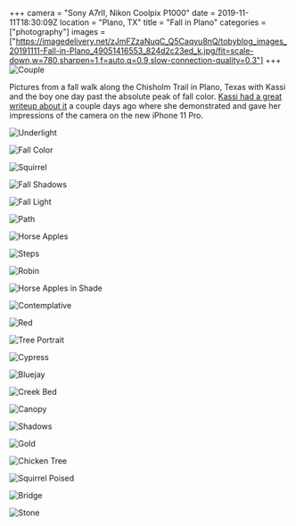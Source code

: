 +++
camera = "Sony A7rII, Nikon Coolpix P1000"
date = 2019-11-11T18:30:09Z
location = "Plano, TX"
title = "Fall in Plano"
categories = ["photography"]
images = ["https://imagedelivery.net/zJmFZzaNuqC_Q5Caqyu8nQ/tobyblog_images_20191111-Fall-in-Plano_49051416553_824d2c23ed_k.jpg/fit=scale-down,w=780,sharpen=1,f=auto,q=0.9,slow-connection-quality=0.3"]
+++
![Couple](https://imagedelivery.net/zJmFZzaNuqC_Q5Caqyu8nQ/tobyblog_images_20191111-Fall-in-Plano_49051416553_824d2c23ed_k.jpg/fit=scale-down,w=780,sharpen=1,f=auto,q=0.9,slow-connection-quality=0.3)
<!--more-->

Pictures from a fall walk along the Chisholm Trail in Plano, Texas with Kassi and the boy one day past the absolute peak of fall color. [Kassi had a great writeup about it](https://kassiblogtoo.blogspot.com/2019/11/a-walk-on-chisholm-trail-with-my-new.html) a couple days ago where she demonstrated and gave her impressions of the camera on the new iPhone 11 Pro. 

![Underlight](https://imagedelivery.net/zJmFZzaNuqC_Q5Caqyu8nQ/tobyblog_images_20191111-Fall-in-Plano_49052139722_896bd1bf72_k.jpg/fit=scale-down,w=780,sharpen=1,f=auto,q=0.9,slow-connection-quality=0.3)

![Fall Color](https://imagedelivery.net/zJmFZzaNuqC_Q5Caqyu8nQ/tobyblog_images_20191111-Fall-in-Plano_49051926456_937f207677_k.jpg/fit=scale-down,w=780,sharpen=1,f=auto,q=0.9,slow-connection-quality=0.3)

![Squirrel](https://imagedelivery.net/zJmFZzaNuqC_Q5Caqyu8nQ/tobyblog_images_20191111-Fall-in-Plano_49051414318_1df3392d9b_k.jpg/fit=scale-down,w=780,sharpen=1,f=auto,q=0.9,slow-connection-quality=0.3)

![Fall Shadows](https://imagedelivery.net/zJmFZzaNuqC_Q5Caqyu8nQ/tobyblog_images_20191111-Fall-in-Plano_49051417028_8c0de88836_k.jpg/fit=scale-down,w=780,sharpen=1,f=auto,q=0.9,slow-connection-quality=0.3)

![Fall Light](https://imagedelivery.net/zJmFZzaNuqC_Q5Caqyu8nQ/tobyblog_images_20191111-Fall-in-Plano_49052141282_d9cf1aee49_k.jpg/fit=scale-down,w=780,sharpen=1,f=auto,q=0.9,slow-connection-quality=0.3)

![Path](https://imagedelivery.net/zJmFZzaNuqC_Q5Caqyu8nQ/tobyblog_images_20191111-Fall-in-Plano_49051924721_8d3f22be42_k.jpg/fit=scale-down,w=780,sharpen=1,f=auto,q=0.9,slow-connection-quality=0.3)

![Horse Apples](https://imagedelivery.net/zJmFZzaNuqC_Q5Caqyu8nQ/tobyblog_images_20191111-Fall-in-Plano_49051416083_2d0efeb8dc_k.jpg/fit=scale-down,w=780,sharpen=1,f=auto,q=0.9,slow-connection-quality=0.3)

![Steps](https://imagedelivery.net/zJmFZzaNuqC_Q5Caqyu8nQ/tobyblog_images_20191111-Fall-in-Plano_49051414243_dd4e6d85d7_k.jpg/fit=scale-down,w=780,sharpen=1,f=auto,q=0.9,slow-connection-quality=0.3)

![Robin](https://imagedelivery.net/zJmFZzaNuqC_Q5Caqyu8nQ/tobyblog_images_20191111-Fall-in-Plano_49051925181_024daa0c1c_k.jpg/fit=scale-down,w=780,sharpen=1,f=auto,q=0.9,slow-connection-quality=0.3)

![Horse Apples in Shade](https://imagedelivery.net/zJmFZzaNuqC_Q5Caqyu8nQ/tobyblog_images_20191111-Fall-in-Plano_49052139387_f38878db55_k.jpg/fit=scale-down,w=780,sharpen=1,f=auto,q=0.9,slow-connection-quality=0.3)

![Contemplative](https://imagedelivery.net/zJmFZzaNuqC_Q5Caqyu8nQ/tobyblog_images_20191111-Fall-in-Plano_49051417203_b296c4d69a_k.jpg/fit=scale-down,w=780,sharpen=1,f=auto,q=0.9,slow-connection-quality=0.3)

![Red](https://imagedelivery.net/zJmFZzaNuqC_Q5Caqyu8nQ/tobyblog_images_20191111-Fall-in-Plano_49051925926_86ba008248_k.jpg/fit=scale-down,w=780,sharpen=1,f=auto,q=0.9,slow-connection-quality=0.3)

![Tree Portrait](https://imagedelivery.net/zJmFZzaNuqC_Q5Caqyu8nQ/tobyblog_images_20191111-Fall-in-Plano_49052140222_7ddc7aa2eb_k.jpg/fit=scale-down,w=780,sharpen=1,f=auto,q=0.9,slow-connection-quality=0.3)

![Cypress](https://imagedelivery.net/zJmFZzaNuqC_Q5Caqyu8nQ/tobyblog_images_20191111-Fall-in-Plano_49051925336_33889f5f12_k.jpg/fit=scale-down,w=780,sharpen=1,f=auto,q=0.9,slow-connection-quality=0.3)

![Bluejay](https://imagedelivery.net/zJmFZzaNuqC_Q5Caqyu8nQ/tobyblog_images_20191111-Fall-in-Plano_49051414378_2aba18d8ed_k.jpg/fit=scale-down,w=780,sharpen=1,f=auto,q=0.9,slow-connection-quality=0.3)

![Creek Bed](https://imagedelivery.net/zJmFZzaNuqC_Q5Caqyu8nQ/tobyblog_images_20191111-Fall-in-Plano_49052138722_3db0098648_k.jpg/fit=scale-down,w=780,sharpen=1,f=auto,q=0.9,slow-connection-quality=0.3)

![Canopy](https://imagedelivery.net/zJmFZzaNuqC_Q5Caqyu8nQ/tobyblog_images_20191111-Fall-in-Plano_49052139907_fa07f80792_k.jpg/fit=scale-down,w=780,sharpen=1,f=auto,q=0.9,slow-connection-quality=0.3)

![Shadows](https://imagedelivery.net/zJmFZzaNuqC_Q5Caqyu8nQ/tobyblog_images_20191111-Fall-in-Plano_49051927156_1601cc2d37_k.jpg/fit=scale-down,w=780,sharpen=1,f=auto,q=0.9,slow-connection-quality=0.3)

![Gold](https://imagedelivery.net/zJmFZzaNuqC_Q5Caqyu8nQ/tobyblog_images_20191111-Fall-in-Plano_49051416783_bde79aeb62_k.jpg/fit=scale-down,w=780,sharpen=1,f=auto,q=0.9,slow-connection-quality=0.3)

![Chicken Tree](https://imagedelivery.net/zJmFZzaNuqC_Q5Caqyu8nQ/tobyblog_images_20191111-Fall-in-Plano_49051414718_823b2ceb37_k.jpg/fit=scale-down,w=780,sharpen=1,f=auto,q=0.9,slow-connection-quality=0.3)

![Squirrel Poised](https://imagedelivery.net/zJmFZzaNuqC_Q5Caqyu8nQ/tobyblog_images_20191111-Fall-in-Plano_49052139122_b1837820ea_k.jpg/fit=scale-down,w=780,sharpen=1,f=auto,q=0.9,slow-connection-quality=0.3)

![Bridge](https://imagedelivery.net/zJmFZzaNuqC_Q5Caqyu8nQ/tobyblog_images_20191111-Fall-in-Plano_49051416918_410cefeeb9_k.jpg/fit=scale-down,w=780,sharpen=1,f=auto,q=0.9,slow-connection-quality=0.3)

![Stone](https://imagedelivery.net/zJmFZzaNuqC_Q5Caqyu8nQ/tobyblog_images_20191111-Fall-in-Plano_49051925406_5d2fc62ac9_k.jpg/fit=scale-down,w=780,sharpen=1,f=auto,q=0.9,slow-connection-quality=0.3)
